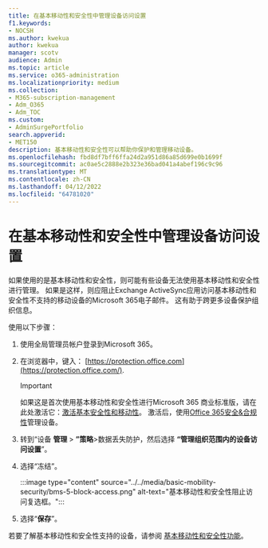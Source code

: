 ```yaml
---
title: 在基本移动性和安全性中管理设备访问设置
f1.keywords:
- NOCSH
ms.author: kwekua
author: kwekua
manager: scotv
audience: Admin
ms.topic: article
ms.service: o365-administration
ms.localizationpriority: medium
ms.collection:
- M365-subscription-management
- Adm_O365
- Adm_TOC
ms.custom:
- AdminSurgePortfolio
search.appverid:
- MET150
description: 基本移动性和安全性可以帮助你保护和管理移动设备。
ms.openlocfilehash: fbd8df7bff6ffa24d2a951d86a85d699e0b1699f
ms.sourcegitcommit: ac0ae5c2888e2b323e36bad041a4abef196c9c96
ms.translationtype: MT
ms.contentlocale: zh-CN
ms.lasthandoff: 04/12/2022
ms.locfileid: "64781020"
---
```

# <a name="manage-device-access-settings-in-basic-mobility-and-security"></a>在基本移动性和安全性中管理设备访问设置

如果使用的是基本移动性和安全性，则可能有些设备无法使用基本移动性和安全性进行管理。 如果是这样，则应阻止Exchange ActiveSync应用访问基本移动性和安全性不支持的移动设备的Microsoft 365电子邮件。 这有助于跨更多设备保护组织信息。

使用以下步骤：

1. 使用全局管理员帐户登录到Microsoft 365。

2. 在浏览器中，键入： [https://protection.office.com](https://protection.office.com/).

    > [!IMPORTANT]
    > 如果这是首次使用基本移动性和安全性进行Microsoft 365 商业标准版，请在此处激活它：[激活基本安全性和移动性](https://admin.microsoft.com/EAdmin/Device/IntuneInventory.aspx)。 激活后，使用[Office 365安全&合规性](https://protection.office.com/)管理设备。

3. 转到“设备 **管理** > **”策略**>数据丢失防护，然后选择 **“管理组织范围内的设备访问设置**”。

4. 选择“冻结”。 

    :::image type="content" source="../../media/basic-mobility-security/bms-5-block-access.png" alt-text="基本移动性和安全性阻止访问复选框。":::

5. 选择“**保存**”。

若要了解基本移动性和安全性支持的设备，请参阅 [基本移动性和安全性功能](capabilities.md)。
